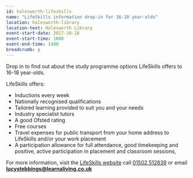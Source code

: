 ```yaml
---
id: halesworth-lifeskills
name: "LifeSkills information drop-in for 16-18 year-olds"
location: halesworth-library
location-text: Halesworth Library
event-start-date: 2017-10-18
event-start-time: 1000
event-end-time: 1400
breadcrumb: y
---
```


Drop in to find out about the study programme options LifeSkills offers to 16-18 year-olds.

LifeSkills offers:

* Inductions every week
* Nationally recognised qualifications
* Tailored learning provided to suit you and your needs
* Industry specialist tutors
* A good Ofsted rating
* Free courses
* Travel expenses for public transport from your home address to LifeSkills and/or your work placement
* A participation allowance for full attendance, good timekeeping and positive, active participation in placement and classroom sessions,

For more information, visit the [LifeSkills website](http://www.learnaliving.co.uk/) call [01502 512839](tel:01502512839) or email **lucystebbings@learnaliving.co.uk**
